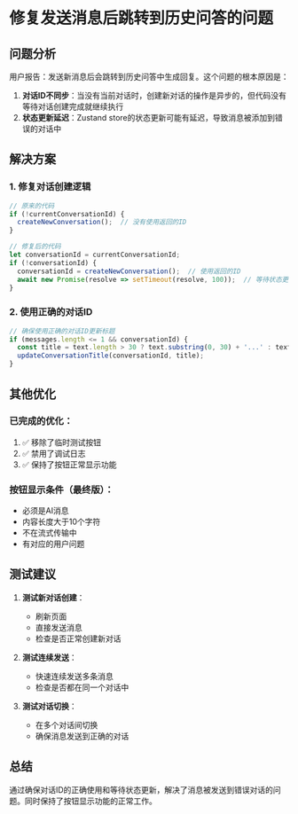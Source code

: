 # 修复发送消息后跳转到历史问答的问题

## 问题分析

用户报告：发送新消息后会跳转到历史问答中生成回复。这个问题的根本原因是：

1. **对话ID不同步**：当没有当前对话时，创建新对话的操作是异步的，但代码没有等待对话创建完成就继续执行
2. **状态更新延迟**：Zustand store的状态更新可能有延迟，导致消息被添加到错误的对话中

## 解决方案

### 1. 修复对话创建逻辑
```typescript
// 原来的代码
if (!currentConversationId) {
  createNewConversation();  // 没有使用返回的ID
}

// 修复后的代码
let conversationId = currentConversationId;
if (!conversationId) {
  conversationId = createNewConversation();  // 使用返回的ID
  await new Promise(resolve => setTimeout(resolve, 100));  // 等待状态更新
}
```

### 2. 使用正确的对话ID
```typescript
// 确保使用正确的对话ID更新标题
if (messages.length <= 1 && conversationId) {
  const title = text.length > 30 ? text.substring(0, 30) + '...' : text;
  updateConversationTitle(conversationId, title);
}
```

## 其他优化

### 已完成的优化：
1. ✅ 移除了临时测试按钮
2. ✅ 禁用了调试日志
3. ✅ 保持了按钮正常显示功能

### 按钮显示条件（最终版）：
- 必须是AI消息
- 内容长度大于10个字符
- 不在流式传输中
- 有对应的用户问题

## 测试建议

1. **测试新对话创建**：
   - 刷新页面
   - 直接发送消息
   - 检查是否正常创建新对话

2. **测试连续发送**：
   - 快速连续发送多条消息
   - 检查是否都在同一个对话中

3. **测试对话切换**：
   - 在多个对话间切换
   - 确保消息发送到正确的对话

## 总结

通过确保对话ID的正确使用和等待状态更新，解决了消息被发送到错误对话的问题。同时保持了按钮显示功能的正常工作。